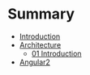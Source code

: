 # Summary

* [Introduction](README.md)
* [Architecture](architecture.md)
   * [01 Introduction](01_introduction.md)
* [Angular2](2_angular2.md)

